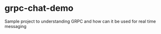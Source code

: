 # grpc-chat-demo
Sample project to understanding GRPC and how can it be used for real time messaging
